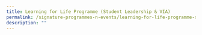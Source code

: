 ```yaml
---
title: Learning for Life Programme (Student Leadership & VIA)
permalink: /signature-programmes-n-events/learning-for-life-programme-student-leadership-n-via
description: ""
---
```

